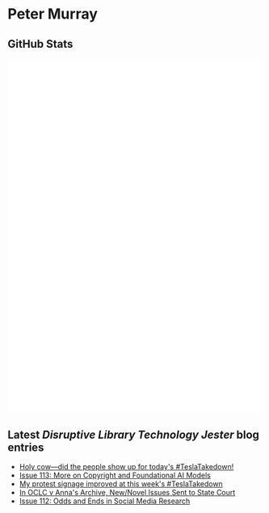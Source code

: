 # Peter Murray

## GitHub Stats
![Metrics](/github-metrics.svg)


## Latest _Disruptive Library Technology Jester_ blog entries
<!-- BLOG-POST-LIST:START -->
- [Holy cow—did the people show up for today&#39;s #TeslaTakedown!](https://dltj.org/article/tesla-takedown-march-29)
- [Issue 113: More on Copyright and Foundational AI Models](https://dltj.org/article/issue-113-llm-copyright)
- [My protest signage improved at this week&#39;s #TeslaTakedown](https://dltj.org/article/tesla-takedown-march-22)
- [In OCLC v Anna&#39;s Archive, New/Novel Issues Sent to State Court](https://dltj.org/article/oclc-v-annasarchive-certified-to-ohio-court)
- [Issue 112: Odds and Ends in Social Media Research](https://dltj.org/article/issue-112-social-media-research)
<!-- BLOG-POST-LIST:END -->


[LinkedIn]: https://www.linkedin.com/in/datagazetteer "LinkedIn"
[Twitter]: https://twitter.com/DataG "Twitter"
[blog]: https://dltj.org/ "Blog"
